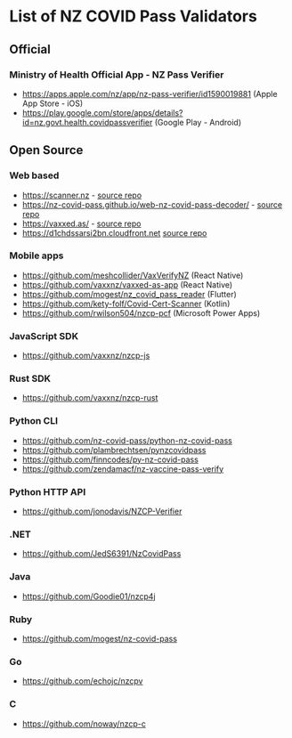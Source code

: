 # List of NZ COVID Pass Validators

## Official

### Ministry of Health Official App - NZ Pass Verifier

* https://apps.apple.com/nz/app/nz-pass-verifier/id1590019881 (Apple App Store - iOS)
* https://play.google.com/store/apps/details?id=nz.govt.health.covidpassverifier (Google Play - Android)

## Open Source

### Web based

* https://scanner.nz - [source repo](https://github.com/Kauabunga/covid-cert-scanner)
* https://nz-covid-pass.github.io/web-nz-covid-pass-decoder/ - [source repo](https://github.com/nz-covid-pass/web-nz-covid-pass-decoder)
* https://vaxxed.as/ - [source repo](https://github.com/vaxxnz/vaxxed-as-app)
* https://d1chdssarsi2bn.cloudfront.net [source repo](https://github.com/servian/nz-covidpass-verification-app)

### Mobile apps

* https://github.com/meshcollider/VaxVerifyNZ (React Native)
* https://github.com/vaxxnz/vaxxed-as-app (React Native)
* https://github.com/mogest/nz_covid_pass_reader (Flutter)
* https://github.com/kety-folf/Covid-Cert-Scanner (Kotlin)
* https://github.com/rwilson504/nzcp-pcf (Microsoft Power Apps)

### JavaScript SDK

* https://github.com/vaxxnz/nzcp-js

### Rust SDK

* https://github.com/vaxxnz/nzcp-rust

### Python CLI

* https://github.com/nz-covid-pass/python-nz-covid-pass
* https://github.com/plambrechtsen/pynzcovidpass
* https://github.com/finncodes/py-nz-covid-pass
* https://github.com/zendamacf/nz-vaccine-pass-verify

### Python HTTP API

* https://github.com/jonodavis/NZCP-Verifier

### .NET

* https://github.com/JedS6391/NzCovidPass

### Java

* https://github.com/Goodie01/nzcp4j

### Ruby

* https://github.com/mogest/nz-covid-pass

### Go

* https://github.com/echojc/nzcpv

### C
* https://github.com/noway/nzcp-c
